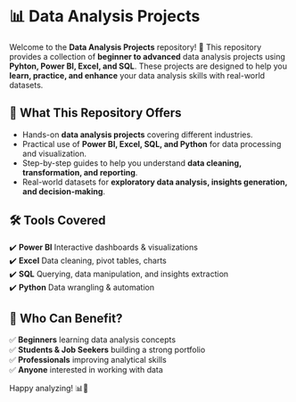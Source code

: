 # 📊 Data Analysis Projects  

Welcome to the **Data Analysis Projects** repository! 🚀 This repository provides a collection of **beginner to advanced** data analysis projects using **Pyhton, Power BI, Excel, and SQL**. These projects are designed to help you **learn, practice, and enhance** your data analysis skills with real-world datasets.  

## 📌 What This Repository Offers  
- Hands-on **data analysis projects** covering different industries.  
- Practical use of **Power BI, Excel, SQL, and Python** for data processing and visualization.  
- Step-by-step guides to help you understand **data cleaning, transformation, and reporting**.  
- Real-world datasets for **exploratory data analysis, insights generation, and decision-making**.    

## 🛠 Tools Covered  
✔️ **Power BI**  Interactive dashboards & visualizations  
✔️ **Excel**  Data cleaning, pivot tables, charts  
✔️ **SQL**  Querying, data manipulation, and insights extraction  
✔️ **Python**  Data wrangling & automation  

## 🚀 Who Can Benefit?  
✅ **Beginners** learning data analysis concepts  
✅ **Students & Job Seekers** building a strong portfolio  
✅ **Professionals** improving analytical skills  
✅ **Anyone** interested in working with data  
  
Happy analyzing! 📊🚀  

